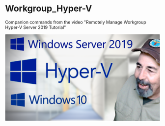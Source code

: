# Workgroup_Hyper-V
Companion commands from the video "Remotely Manage Workgroup Hyper-V Server 2019 Tutorial"


![](https://github.com/ShotokuTech/Workgroup_Hyper-V/blob/main/hyper-v%20workgroup.png)
